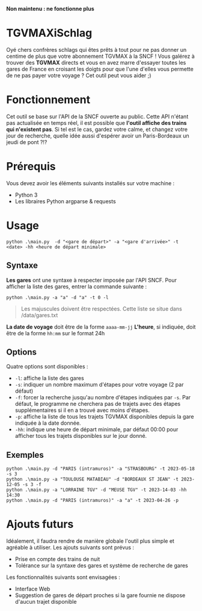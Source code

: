**Non maintenu : ne fonctionne plus** 


# TGVMAXiSchlag
Oyé chers confrères schlags qui êtes prêts à tout pour ne pas donner un centime de plus que votre abonnement TGVMAX à la SNCF ! Vous galérez à trouver des **TGVMAX** directs et vous en avez marre d'essayer toutes les gares de France en croisant les doigts pour que l'une d'elles vous permette de ne pas payer votre voyage ? Cet outil peut vous aider ;) 

# Fonctionnement

Cet outil se base sur l'API de la SNCF ouverte au public. Cette API n'étant pas actualisée en temps réel, il est possible que **l'outil affiche des trains qui n'existent pas**. Si tel est le cas, gardez votre calme, et changez votre jour de recherche, quelle idée aussi d'espérer avoir un Paris-Bordeaux un jeudi de pont ?!?

# Prérequis
Vous devez avoir les éléments suivants installés sur votre machine : 

- Python 3 
- Les libraires Python argparse & requests

# Usage

    python .\main.py  -d "<gare de départ>" -a "<gare d'arrivée>" -t <date> -hh <heure de départ minimale>

## Syntaxe 
**Les gares** ont une syntaxe à respecter imposée par l'API SNCF. Pour afficher la liste des gares, entrer la commande suivante :

    python .\main.py -a "a" -d "a" -t 0 -l

> Les majuscules doivent être respectées.
> Cette liste se situe dans /data/gares.txt

**La date de voyage** doit être de la forme `aaaa-mm-jj`
**L'heure**, si indiquée, doit être de la forme `hh:mm` sur le format 24h

## Options
Quatre options sont disponibles :

- `-l`: affiche la liste des gares 
- `-s`: indiquer un nombre maximum d'étapes pour votre voyage (2 par défaut) 
- `-f`: forcer la recherche jusqu'au nombre d'étapes indiquées par `-s`. Par défaut, le programme ne cherchera pas de trajets avec des étapes supplémentaires si il en a trouvé avec moins d'étapes. 
- `-p`: affiche la liste de tous les trajets TGVMAX disponibles depuis la gare indiquée à la date donnée. 
- `-hh`: indique une heure de départ minimale, par défaut 00:00 pour afficher tous les trajets disponibles sur le jour donné.

## Exemples 

    python .\main.py -d "PARIS (intramuros)" -a "STRASBOURG" -t 2023-05-18 -s 3 
    python .\main.py -a "TOULOUSE MATABIAU" -d "BORDEAUX ST JEAN" -t 2023-12-05 -s 3 -f
    python .\main.py -a "LORRAINE TGV" -d "MEUSE TGV" -t 2023-14-03 -hh 14:30
    python .\main.py -d "PARIS (intramuros)" -a "a" -t 2023-04-26 -p


 

# Ajouts futurs

Idéalement, il faudra rendre de manière globale l'outil plus simple et agréable à utiliser. 
Les ajouts suivants sont prévus :
- Prise en compte des trains de nuit
- Tolérance sur la syntaxe des gares et système de recherche de gares 

Les fonctionnalités suivants sont envisagées :
- Interface Web
- Suggestion de gares de départ proches si la gare fournie ne dispose d'aucun trajet disponible
